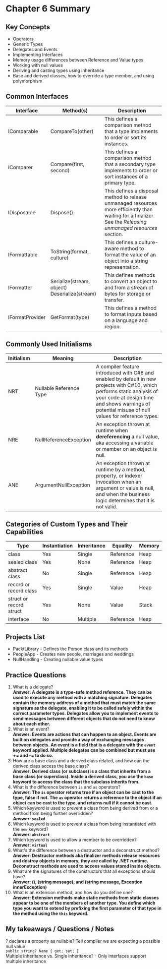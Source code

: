 # Chapter 6 Summary

## Key Concepts
* Operators
* Generic Types
* Delegates and Events
* Implementing Interfaces
* Memory usage differences between Reference and Value types
* Working with null values
* Deriving and casting types using inheritance
* Base and derived classes, how to override a type member, and using polymorphism

## Common Interfaces
| Interface | Method(s) | Description |
| --------- | ----------|-------------|
| IComparable | CompareTo(other) | This defines a comparison method that a type implements to order or sort its instances. |
| IComparer | Compare(first, second) | This defines a comparison method that a secondary type implements to order or sort instances of a primary type. |
| IDisposable | Dispose() | This defines a disposal method to release unmanaged resources more efficiently than waiting for a finalizer. See the *Releasing unmanaged resources* section. |
| IFormattable | ToString(format, culture) | This defines a culture-aware method to format the value of an object into a string representation. |
| IFormatter | Serialize(stream, object) Deserialize(stream) | This defines methods to convert an object to and from a stream of bytes for storage or transfer. |
| IFormatProvider | GetFormat(type) | This defines a method to format inputs based on a language and region. |


## Commonly Used Initialisms
| Initialism | Meaning | Description |
| --------- | ----------|-------------|
| NRT | Nullable Reference Type | A compiler feature introduced with C#8 and enabled by default in new projects with C#10, which performs static analysis of your code at design time and shows warnings of potential misuse of null values for reference types. |
| NRE | NullReferenceException | An exception thrown at runtime when **dereferencing** a null value, aka accessing a variable or member on an object is null. |
| ANE | ArgumentNullException | An exception thrown at runtime by a method, property, or indexer invocation when an argument or value is null, and when the business logic determines that it is not valid. |


## Categories of Custom Types and Their Capabilities
| Type | Instantiation | Inheritance | Equality | Memory |
| ---- | --------------|-------------|----------|--------|
| class | Yes | Single | Reference | Heap | 
| sealed class | Yes | None | Reference | Heap |
|abstract class | No | Single | Reference | Heap |
| record or record class | Yes | Single | Value | Heap |
| struct or record struct | Yes | None | Value | Stack |
| interface | No | Multiple | Reference | Heap |

## Projects List
* PacktLibrary - Defines the Person class and its methods
* PeopleApp - Creates new people, marriages and weddings
* NullHandling - Creating nullable value types

## Practice Questions
1. What is a delegate?  
**Answer: A delegate is a type-safe method reference. They can be used to execute any method with a matching signature. Delegates contain the memory address of a method that must match the same signature as the delegate, enabling it to be called safely within the correct parameter types. Delegates allow you to implement events to send messages between different objects that do not need to know about each other.**  
2. What is an event?  
**Answer: Events are actions that can happen to an object. Events are built on delegates and provide a way of exchanging messages between objects. An event is a field that is a delegate with the ```event``` keyword applied. Multiple delegates can be combined but must use += and -= to do so.**
3. How are a base class and a derived class related, and how can the derived class access the base class?  
**Answer: Derived class (or subclass) is a class that inherits from a base class (or superclass). Inside a derived class, you use the ```base``` keyword to access the class that the subclass inherits from.**  
4. What is the difference between ```is``` and ```as``` operators?  
**Answer: The ```is``` operator returns true if an object can be cast to the type, false if not. The ```as``` operator returns a reference to the object if an object can be cast to the type, and returns null if it cannot be cast.**
5. Which keyword is used to prevent a class from being derived from or a method from being further overridden?  
**Answer: ```sealed```**  
6. Which keyword is used to prevent a class from being instantiated with the ```new``` keyword?  
**Answer: ```abstract```**
7. Which keyword is used to allow a member to be overridden?  
**Answer: ```virtual```**
8. What's the difference between a destructor and a deconstruct method?  
**Answer: Destructor methods aka finalizer methods release resources and destroy objects in memory, they are called by .NET runtime. Deconstruct methods are used to access values stored inside objects.**
9. What are the signatures of the constructors that all exceptions should have?  
**Answer: (), (string message), and (string message, Exception innerException)**
10. What is an extension method, and how do you define one?  
**Answer: Extension methods make static methods from static classes appear to be one of the members of another type. You define which type you want to extend by prefixing the first parameter of that type in the method using the ```this``` keyword.**

## My takeaways / Questions / Notes
? declares a property as nullable? Tell compiler we are expecting a possible null value  
```public string? Name { get; set; }```   
Multiple inheritance vs. Single inheritance?  - Only interfaces support multiple inheritance





